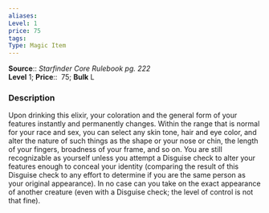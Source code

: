 ```yaml
---
aliases: 
Level: 1
price: 75
tags: 
Type: Magic Item
---
```

**Source**:: _Starfinder Core Rulebook pg. 222_  
**Level** 1;
**Price**::  75; **Bulk** L

### Description

Upon drinking this elixir, your coloration and the general form of your features instantly and permanently changes. Within the range that is normal for your race and sex, you can select any skin tone, hair and eye color, and alter the nature of such things as the shape or your nose or chin, the length of your fingers, broadness of your frame, and so on. You are still recognizable as yourself unless you attempt a Disguise check to alter your features enough to conceal your identity (comparing the result of this Disguise check to any effort to determine if you are the same person as your original appearance). In no case can you take on the exact appearance of another creature (even with a Disguise check; the level of control is not that fine).

